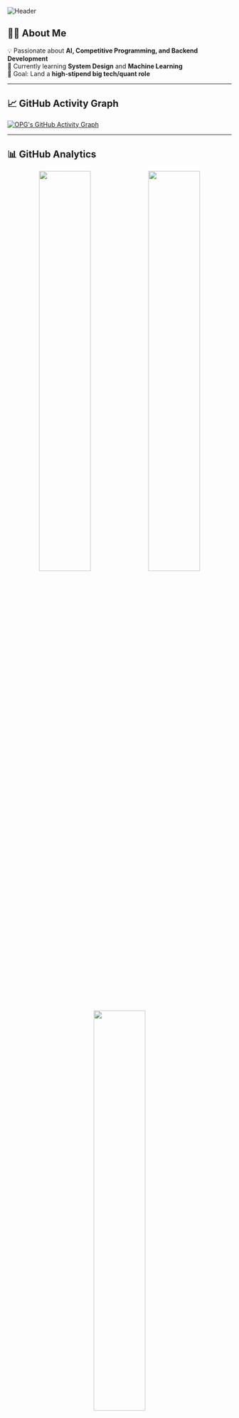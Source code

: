 <!-- Profile Banner -->
![Header](https://capsule-render.vercel.app/api?type=waving&color=gradient&height=180&section=header&text=Hi%20I'm%20OPG%20🚀&fontSize=40&fontAlignY=35&animation=twinkling&fontColor=fff)

## 👨‍💻 About Me  
💡 Passionate about **AI, Competitive Programming, and Backend Development**  
🌱 Currently learning **System Design** and **Machine Learning**  
🎯 Goal: Land a **high-stipend big tech/quant role**  

---

## 📈 GitHub Activity Graph  
[![OPG's GitHub Activity Graph](https://github-readme-activity-graph.vercel.app/graph?username=OPG04&theme=github-compact)](https://github.com/ashutosh00710/github-readme-activity-graph)

---

## 📊 GitHub Analytics  
<p align="center">
  <img width="48%" src="https://github-readme-stats.vercel.app/api?username=OPG04&show_icons=true&theme=radical" />
  <img width="48%" src="https://github-readme-streak-stats.herokuapp.com/?user=OPG04&theme=radical" />
</p>
<p align="center">
  <img width="48%" src="https://github-readme-stats.vercel.app/api/top-langs/?username=OPG04&layout=compact&theme=radical" />
</p>

---

## 🏆 Competitive Programming  
[![LeetCode profile](https://img.shields.io/badge/LeetCode-OPG__04-FFA116?style=for-the-badge&logo=leetcode&logoColor=white)](https://leetcode.com/OPG_04/)
[![Codeforces profile](https://img.shields.io/badge/Codeforces-OPG04-1F8ACB?style=for-the-badge&logo=codeforces&logoColor=white)](https://codeforces.com/profile/OPG04)
[![CodeChef profile](https://img.shields.io/badge/CodeChef-haikyuu04-5B4638?style=for-the-badge&logo=codechef&logoColor=white)](https://www.codechef.com/users/haikyuu04)




---

## 🌐 Connect with Me  
[![LinkedIn](https://img.shields.io/badge/LinkedIn-0A66C2?style=for-the-badge&logo=linkedin&logoColor=white)](https://linkedin.com/in/YOUR_LINK)
[![LeetCode](https://img.shields.io/badge/LeetCode-FFA116?style=for-the-badge&logo=leetcode&logoColor=white)](https://leetcode.com/OPG_04/)

---

<!-- Footer -->
![Footer](https://capsule-render.vercel.app/api?type=waving&color=gradient&height=120&section=footer)
